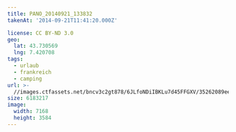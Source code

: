 ```yaml
---
title: PANO_20140921_133832
takenAt: '2014-09-21T11:41:20.000Z'

license: CC BY-ND 3.0
geo:
  lat: 43.730569
  lng: 7.420708
tags:
  - urlaub
  - frankreich
  - camping
url: >-
  //images.ctfassets.net/bncv3c2gt878/6JLfoNDiIBKLu7d45FFGXV/35262089ee1a01c9d3af28c8d0ef04d1/pano_20140921_133832_27697181973_o
size: 6183217
image:
  width: 7168
  height: 3584
---
```

